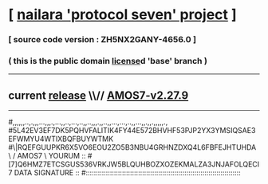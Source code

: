 
# [ [nailara 'protocol seven' project](http://nailara.network/) ]

### [ source code version : ZH5NX2GANY-4656.0 ]

### ( this is the public domain [license](../license)d 'base' branch )
---
## current [release](https://github.com/nailara-technologies/protocol-7/releases) \\\\// [AMOS7-v2.27.9](https://github.com/nailara-technologies/protocol-7/releases/tag/AMOS7-v2.27.9)
---

#,,,,,,..,.,,,...,,,.,...,,..,...,..,,..,,,.,,..,,...,...,..,,...,,.,,.,,,,,.,
#5L42EV3EF7DK5PQHVFALITIK4FY44E572BHVHF53PJP2YX3YMSIQSAE3EFWMYU4WTIXBQFBUYWTMK
#\\\|RQEFGUUPKR6X5VO6EOU2ZO5B3NBU4GRHNZDXQ4L6FBFEJHTUHDA \ / AMOS7 \ YOURUM ::
#\[7]Q6HMZ7ETCSGUS536VRKJW5BLQUHBOZXOZEKMALZA3JNJAFOLQECI 7  DATA SIGNATURE ::
#:::::::::::::::::::::::::::::::::::::::::::::::::::::::::::::::::::::::::::::
